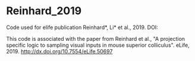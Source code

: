 # Reinhard_2019
Code used for elife publication Reinhard*, Li* et al., 2019. DOI: 


This code is associated with the paper from Reinhard et al., "A projection specific logic to sampling visual inputs in mouse superior colliculus". eLife, 2019. http://dx.doi.org/10.7554/eLife.50697
